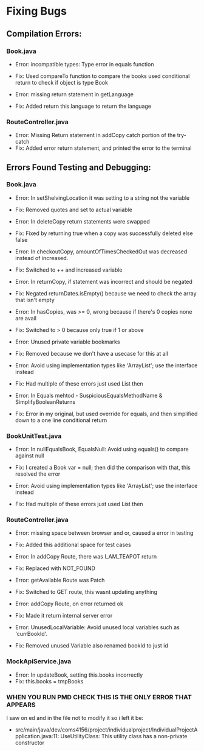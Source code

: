 # Fixing Bugs

## Compilation Errors:

### Book.java
 - Error: incompatible types: Type error in equals function
 - Fix: Used compareTo function to compare the books used conditional return to check if object is type Book


 - Error: missing return statement in getLanguage
 - Fix: Added return this.language to return the language

### RouteController.java
 - Error: Missing Return statement in addCopy catch portion of the try-catch
 - Fix: Added error return statement, and printed the error to the terminal

## Errors Found Testing and Debugging:

### Book.java
 - Error: In setShelvingLocation it was setting to a string not the variable
 - Fix: Removed quotes and set to actual variable


 - Error: In deleteCopy return statements were swapped
 - Fix: Fixed by returning true when a copy was successfully deleted else false


 - Error: In checkoutCopy, amountOfTimesCheckedOut was decreased instead of increased.
 - Fix: Switched to ++ and increased variable


 - Error: In returnCopy, if statement was incorrect and should be negated
 - Fix: Negated returnDates.isEmpty() because we need to check the array that isn't empty


 - Error: In hasCopies, was >= 0, wrong because if there's 0 copies none are avail
 - Fix: Switched to > 0 because only true if 1 or above


 - Error: Unused private variable bookmarks
 - Fix: Removed because we don't have a usecase for this at all


 - Error: Avoid using implementation types like 'ArrayList'; use the interface instead
 - Fix: Had multiple of these errors just used List then


 - Error: In Equals mehtod - SuspiciousEqualsMethodName & SimplifyBooleanReturns
 - Fix: Error in my original, but used override for equals, and then simplified down to a one line conditional return

### BookUnitTest.java
 - Error: In nullEqualsBook,  EqualsNull: Avoid using equals() to compare against null
 - Fix: I created a Book var = null; then did the comparison with that, this resolved the error


 - Error: Avoid using implementation types like 'ArrayList'; use the interface instead
 - Fix: Had multiple of these errors just used List then


### RouteController.java
 - Error: missing space between browser and or, caused a error in testing
 - Fix: Added this additional space for test cases


 - Error: In addCopy Route, there was I_AM_TEAPOT return
 - Fix: Replaced with NOT_FOUND


 - Error: getAvailable Route was Patch
 - Fix: Switched to GET route, this wasnt updating anything


 - Error: addCopy Route, on error returned ok
 - Fix: Made it return internal server error


 - Error: UnusedLocalVariable: Avoid unused local variables such as 'currBookId'.
 - Fix: Removed unused Variable also renamed bookId to just id

### MockApiService.java
 - Error: In updateBook, setting this.books incorrectly
 - Fix: this.books = tmpBooks


### WHEN YOU RUN PMD CHECK THIS IS THE ONLY ERROR THAT APPEARS
I saw on ed and in the file not to modify it so i left it be:
 - src/main/java/dev/coms4156/project/individualproject/IndividualProjectApplication.java:11:  UseUtilityClass:   This utility class has a non-private constructor



